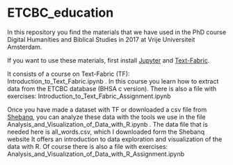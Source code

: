 # ETCBC_education

In this repository you find the materials that we have used in the PhD course Digital Humanities and Biblical Studies in 2017 at 
Vrije Universiteit Amsterdam.

If you want to use these materials, first install [Jupyter](jupyter.org) and [Text-Fabric](https://github.com/Dans-labs/text-fabric/wiki).

It consists of a course on Text-Fabric (TF): Introduction_to_Text_Fabric.ipynb . In this course you learn how to extract data from the ETCBC database (BHSA c version). There is also a file with exercises: Introduction_to_Text_Fabric_Assignment.ipynb

Once you have made a dataset with TF or downloaded a csv file from [Shebanq](https://shebanq.ancient-data.org), you can analyze these data with the tools we use in the file Analysis_and_Visualization_of_Data_with_R.ipynb . The data file that is needed here is all_words.csv, which I downloaded form the Shebanq website It offers an introduction to data exploration and visualization of the data with R. Of course there is also a file with exercises: Analysis_and_Visualization_of_Data_with_R_Assignment.ipynb
